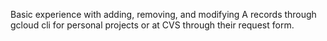 Basic experience with adding, removing, and modifying A records through gcloud cli for personal projects or at CVS through their request form.
